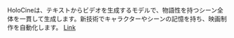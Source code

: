HoloCineは、テキストからビデオを生成するモデルで、物語性を持つシーン全体を一貫して生成します。新技術でキャラクターやシーンの記憶を持ち、映画制作を自動化します。
[Link](http://arxiv.org/abs/2510.20822v1)

